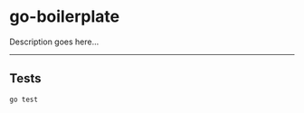 # go-boilerplate

Description goes here...

-----------------------------------------------------------

## Tests

```
go test
```
